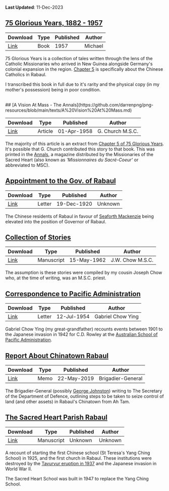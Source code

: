 **Last Updated**: 11-Dec-2023

## [75 Glorious Years, 1882 - 1957](https://github.com/darrenpng/png-resources/blob/main/texts/75%20Glorious%20Years.md)

| Download                                                 | Type | Published | Author  |
| -------------------------------------------------------- | ---- | --------- | ------- |
| [Link](https://1drv.ms/b/s!AvQ55TzuN2kjuw8tu4Kr0x_Lgia3) | Book | 1957      | Michael | 

75 Glorious Years is a collection of tales written through the lens of the Catholic Missionaries who arrived in New Guinea alongside Germany's colonial expansion in the region. [Chapter 5](https://github.com/darrenpng/png-resources/blob/main/texts/75%20Glorious%20Years.md#chapter-v) is specifically about the Chinese Catholics in Rabaul.

I transcribed this book in full due to it's rarity and the physical copy (in my mother's possession) being in poor condition.

</br>
## [A Vision At Mass - The Annals](https://github.com/darrenpng/png-resources/blob/main/texts/A%20Vision%20At%20Mass.md)

| Download | Type    | Published   | Author |
| -------- | ------- | ----------- | ------ |
| [Link](https://1drv.ms/b/s!AvQ55TzuN2kjuzO0IjNv05uJOHMG)         | Article | 01-Apr-1958 | G. Church M.S.C.       |

The majority of this article is an extract from [Chapter 5 of 75 Glorious Years](https://github.com/darrenpng/png-resources/blob/main/texts/75%20Glorious%20Years.md#chapter-v). It's possible that G. Church contributed this story to that book. This was printed in the [Annals](https://en.wikipedia.org/wiki/Annals_Australasia), a magazine distributed by the Missionaries of the Sacred Heart (also known as *'Missionnaires du Sacré-Coeur'* or abbreviated to MSC).

## [Appointment to the Gov. of Rabaul](https://github.com/darrenpng/png-resources/blob/main/texts/Appointment%20to%20Governor%20of%20Rabaul.md)

| Download                                                 | Type   | Published   | Author  |
| -------------------------------------------------------- | ------ | ----------- | ------- |
| [Link](https://1drv.ms/b/s!AvQ55TzuN2kjuzH1IehBoWqwebEg) | Letter | 19-Dec-1920 | Unknown | 

The Chinese residents of Rabaul in favour of [Seaforth Mackenzie](https://adb.anu.edu.au/biography/mackenzie-seaforth-simpson-7390) being elevated into the position of Governor of Rabaul.

## [Collection of Stories](https://github.com/darrenpng/png-resources/blob/main/texts/Collection%20of%20Stories.md)

| Download                                                 | Type       | Published   | Author |
| -------------------------------------------------------- | ---------- | ----------- | ------ |
| [Link](https://1drv.ms/b/s!AvQ55TzuN2kjuzYvuWGBmUZxDUDJ) | Manuscript | 15-May-1962 | J.W. Chow M.S.C.       |

The assumption is these stories were compiled by my cousin Joseph Chow who, at the time of writing, was an M.S.C. priest.

## [Correspondence to Pacific Administration](https://github.com/darrenpng/png-resources/blob/main/texts/Correspondence%20to%20Pacific%20Administration.md)

| Download                                                 | Type   | Published   | Author            |
| -------------------------------------------------------- | ------ | ----------- | ----------------- |
| [Link](https://1drv.ms/b/s!AvQ55TzuN2kjuzTiz15qTdOUHOYI) | Letter | 12-Jul-1954 | Gabriel Chow Ying | 

Gabriel Chow Ying (my great-grandfather) recounts events between 1901 to the Japanese invasion in 1942 for C.D. Rowley at the [Australian School of Pacific Administration](https://archivescollection.anu.edu.au/index.php/australian-school-of-pacific-administration).

## [Report About Chinatown Rabaul](https://github.com/darrenpng/png-resources/blob/main/texts/Report%20about%20Chinatown%20Rabaul.md)

| Download                                                 | Type | Published   | Author            |
| -------------------------------------------------------- | ---- | ----------- | ----------------- |
| [Link](https://1drv.ms/b/s!AvQ55TzuN2kjuzCvEnF_SXo1b9pE) | Memo | 22-May-2019 | Brigadier-General | 

The Brigadier-General (possibly [George Johnston](https://adb.anu.edu.au/biography/johnston-george-jameson-6861)) writing to The Secretary of the Department of Defence, outlining steps to be taken to seize control of land (and other assets) in Rabaul's Chinatown from Ah Tam.

## [The Sacred Heart Parish Rabaul](https://github.com/darrenpng/png-resources/blob/main/texts/The%20Sacred%20Heart%20Parish%20Rabaul.md)

| Download                                                 | Type       | Published | Author  |
| -------------------------------------------------------- | ---------- | --------- | ------- |
| [Link](https://1drv.ms/b/s!AvQ55TzuN2kjuzW0dkSSWiFLZ16H) | Manuscript | Unknown   | Unknown | 

A recount of starting the first Chinese school (St Teresa's Yang Ching School) in 1925, and the first church in Rabaul. These institutions were destroyed by the [Tavurvur eruption in 1937](https://en.wikipedia.org/wiki/Rabaul#Rabaul_(Tavurvur)_volcano:_6_June_1937_eruption) and the Japanese invasion in World War II. 

The Sacred Heart School was built in 1947 to replace the Yang Ching School.

